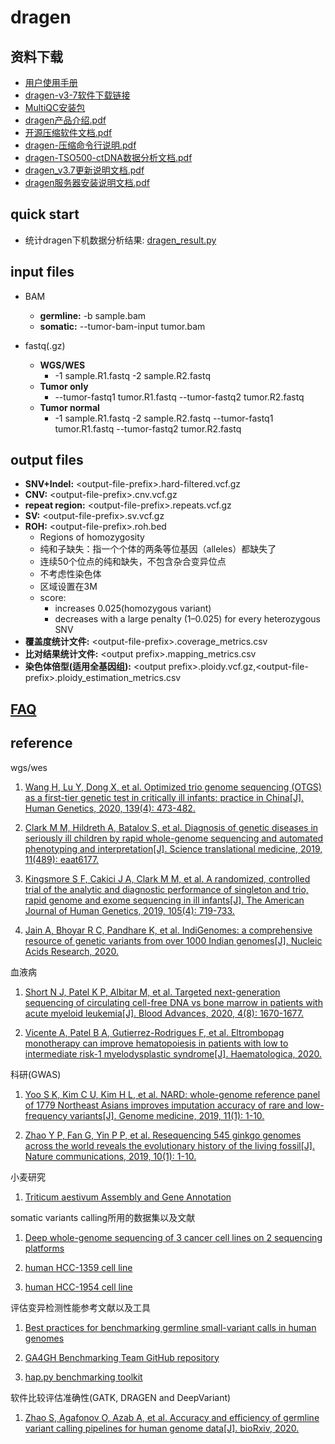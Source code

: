 # dragen

## 资料下载

  + [用户使用手册](Documents/User-Guide.pdf)
  + [dragen-v3-7软件下载链接](https://sapac.support.illumina.com/downloads/illumina-dragen-v3-7-installers.html)
  + [MultiQC安装包](Documents/MultiQC-master.zip)
  + [dragen产品介绍.pdf](Documents/dragen产品介绍.pdf)
  + [开源压缩软件文档.pdf](Documents/开源压缩软件文档.pdf)
  + [dragen-压缩命令行说明.pdf](Documents/dragen-压缩命令行说明.pdf)
  + [dragen-TSO500-ctDNA数据分析文档.pdf](Documents/dragen-TSO500-ctDNA分析文档.pdf)
  + [dragen_v3.7更新说明文档.pdf](Documents/DRAGEN-v3.7更新说明文档.pdf)
  + [dragen服务器安装说明文档.pdf](Documents/dragen_v3服务器场地准备和安装指南.pdf)

## quick start
+ 统计dragen下机数据分析结果: [dragen_result.py](script/core)

## input files

* BAM
  + **germline:** -b sample.bam
  + **somatic:**  --tumor-bam-input tumor.bam
    
* fastq(.gz)
  + **WGS/WES**
    + -1 sample.R1.fastq -2 sample.R2.fastq
  + **Tumor only**
    + --tumor-fastq1 tumor.R1.fastq --tumor-fastq2 tumor.R2.fastq
  + **Tumor normal**
    + -1 sample.R1.fastq -2 sample.R2.fastq --tumor-fastq1 tumor.R1.fastq --tumor-fastq2 tumor.R2.fastq

## output files
  + **SNV+Indel:**                \<output-file-prefix\>.hard-filtered.vcf.gz
  + **CNV:**                      \<output-file-prefix\>.cnv.vcf.gz
  + **repeat region:**            \<output-file-prefix\>.repeats.vcf.gz
  + **SV:**                       \<output-file-prefix\>.sv.vcf.gz
  + **ROH:**  \<output-file-prefix\>.roh.bed
    + Regions of homozygosity
    + 纯和子缺失：指一个个体的两条等位基因（alleles）都缺失了
    + 连续50个位点的纯和缺失，不包含杂合变异位点
    + 不考虑性染色体
    + 区域设置在3M
    + score: 
        + increases 0.025(homozygous variant) 
        + decreases with a large penalty (1–0.025) for every heterozygous SNV
  + **覆盖度统计文件:**      \<output-file-prefix\>.coverage_metrics.csv
  + **比对结果统计文件:**  \<output prefix\>.mapping_metrics.csv
  + **染色体倍型(适用全基因组):**      \<output prefix\>.ploidy.vcf.gz,\<output-file-prefix\>.ploidy_estimation_metrics.csv


## [FAQ](FAQ/)

## reference

wgs/wes
  
1. [Wang H, Lu Y, Dong X, et al. Optimized trio genome sequencing (OTGS) as a first-tier genetic test in critically ill infants: practice in China[J]. Human Genetics, 2020, 139(4): 473-482.](https://link.springer.com/article/10.1007/s00439-019-02103-8)

2. [Clark M M, Hildreth A, Batalov S, et al. Diagnosis of genetic diseases in seriously ill children by rapid whole-genome sequencing and automated phenotyping and interpretation[J]. Science translational medicine, 2019, 11(489): eaat6177.](https://stm.sciencemag.org/content/11/489/eaat6177)

3. [Kingsmore S F, Cakici J A, Clark M M, et al. A randomized, controlled trial of the analytic and diagnostic performance of singleton and trio, rapid genome and exome sequencing in ill infants[J]. The American Journal of Human Genetics, 2019, 105(4): 719-733.](https://www.sciencedirect.com/science/article/pii/S0002929719303131)

4. [Jain A, Bhoyar R C, Pandhare K, et al. IndiGenomes: a comprehensive resource of genetic variants from over 1000 Indian genomes[J]. Nucleic Acids Research, 2020.](https://academic.oup.com/nar/advance-article/doi/10.1093/nar/gkaa923/5937082?login=true)

血液病

1. [Short N J, Patel K P, Albitar M, et al. Targeted next-generation sequencing of circulating cell-free DNA vs bone marrow in patients with acute myeloid leukemia[J]. Blood Advances, 2020, 4(8): 1670-1677.](https://ashpublications.org/blood/article/132/Supplement%201/4212/275750/Targeted-Next-Generation-Sequencing-of-Cell-Free)

2. [Vicente A, Patel B A, Gutierrez-Rodrigues F, et al. Eltrombopag monotherapy can improve hematopoiesis in patients with low to intermediate risk-1 myelodysplastic syndrome[J]. Haematologica, 2020.](https://haematologica.org/article/view/9761)

科研(GWAS)

1. [Yoo S K, Kim C U, Kim H L, et al. NARD: whole-genome reference panel of 1779 Northeast Asians improves imputation accuracy of rare and low-frequency variants[J]. Genome medicine, 2019, 11(1): 1-10.](https://genomemedicine.biomedcentral.com/articles/10.1186/s13073-019-0677-z)

2. [Zhao Y P, Fan G, Yin P P, et al. Resequencing 545 ginkgo genomes across the world reveals the evolutionary history of the living fossil[J]. Nature communications, 2019, 10(1): 1-10.](https://www.nature.com/articles/s41467-019-12133-5)

小麦研究

1. [Triticum aestivum Assembly and Gene Annotation](https://plants.ensembl.org/Triticum_aestivum/Info/Annotation/)

somatic variants calling所用的数据集以及文献

1. [Deep whole-genome sequencing of 3 cancer cell lines on 2 sequencing platforms](https://www.nature.com/articles/s41598-019-55636-3#MOESM1)

2. [human HCC-1359 cell line](https://www.ebi.ac.uk/ols/ontologies/efo/terms?short_form=EFO_0002185)

3. [human HCC-1954 cell line](https://www.ebi.ac.uk/ols/ontologies/efo/terms?short_form=EFO_0001175)

评估变异检测性能参考文献以及工具

1. [Best practices for benchmarking germline small-variant calls in human genomes](https://www.nature.com/articles/s41587-019-0054-x)

2. [GA4GH Benchmarking Team GitHub repository](https://github.com/ga4gh/benchmarking-tools)

3. [hap.py benchmarking toolkit](https://github.com/Illumina/hap.py)

软件比较评估准确性(GATK, DRAGEN and DeepVariant)

1. [Zhao S, Agafonov O, Azab A, et al. Accuracy and efficiency of germline variant calling pipelines for human genome data[J]. bioRxiv, 2020.](https://www.nature.com/articles/s41598-020-77218-4)


